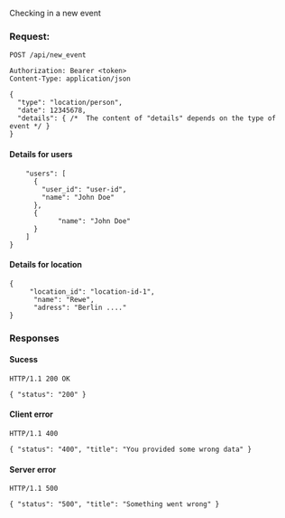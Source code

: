 Checking in a new event

### Request:

```http
POST /api/new_event

Authorization: Bearer <token>
Content-Type: application/json

{
  "type": "location/person",
  "date": 12345678,
  "details": { /*  The content of "details" depends on the type of event */ }
}
```

#### Details for users
```{
    "users": [
      {
        "user_id": "user-id",
        "name": "John Doe"
      },
      {
            "name": "John Doe"
      }
    ]
}
```

#### Details for location
```
{
     "location_id": "location-id-1",
      "name": "Rewe",
      "adress": "Berlin ...."
}
```


### Responses

#### Sucess

```http
HTTP/1.1 200 OK

{ "status": "200" }
```



#### Client error
```http
HTTP/1.1 400

{ "status": "400", "title": "You provided some wrong data" }
```

#### Server error
```http
HTTP/1.1 500

{ "status": "500", "title": "Something went wrong" }
```
